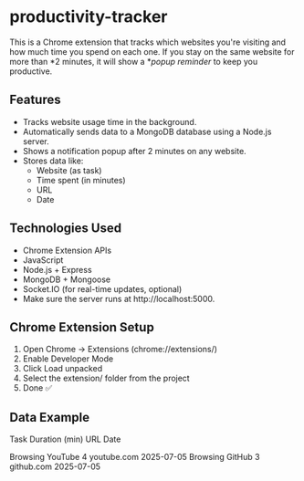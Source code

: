 # productivity-tracker
This is a Chrome extension that tracks which websites you're visiting and how much time you spend on each one. If you stay on the same website for more than *2 minutes, it will show a **popup reminder* to keep you productive.

##  Features
- Tracks website usage time in the background.
- Automatically sends data to a MongoDB database using a Node.js server.
- Shows a notification popup after 2 minutes on any website.
- Stores data like:
  - Website (as task)
  - Time spent (in minutes)
  - URL
  - Date

## Technologies Used
- Chrome Extension APIs
- JavaScript
- Node.js + Express
- MongoDB + Mongoose
- Socket.IO (for real-time updates, optional)
- Make sure the server runs at http://localhost:5000.

## Chrome Extension Setup
1. Open Chrome → Extensions (chrome://extensions/)
2. Enable Developer Mode
3. Click Load unpacked
4. Select the extension/ folder from the project
5. Done ✅


## Data Example

Task	Duration (min)	URL	Date

Browsing YouTube	4	youtube.com	2025-07-05
Browsing GitHub	3	github.com	2025-07-05
